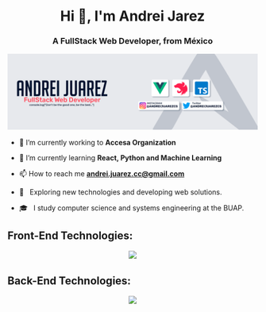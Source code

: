 <h1 align="center">Hi 👋, I'm Andrei Jarez</h1>
<h3 align="center">A FullStack Web Developer, from México</h3>

![mi perfil](https://github.com/AndreiJuarez/AndreiJuarez/blob/main/Github-Banner/Banner1.png)

- 🔭 I’m currently working to **Accesa Organization**

- 🌱 I’m currently learning **React, Python and Machine Learning**

- 📫 How to reach me **andrei.juarez.cc@gmail.com**

- 🤔 &nbsp; Exploring new technologies and developing web solutions.
- 🎓 &nbsp; I study computer science and systems engineering at the BUAP.

 ## Front-End Technologies:
 
 <p align="center">
  <a href="https://skillicons.dev">
    <img src="https://skillicons.dev/icons?i=vue,js,typescript,html,css,tailwind,ps" />
  </a>
</p>

 ## Back-End Technologies:
<p align="center">
  <a href="https://skillicons.dev">
    <img src="https://skillicons.dev/icons?i=nodejs,mysql,mongo,git,nestjs,express" />
  </a>
</p>
